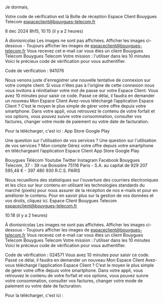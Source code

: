 Je dormais, 

Votre code de vérification est là
Boîte de réception
Espace Client Bouygues Telecom <espaceclient@bouygues-telecom.fr>
	

8 dec 2024 8h15, 10:15 (il y a 2 heures)  
	
À dionisnicolas
Les images ne sont pas affichées. Afficher les images ci-dessous - Toujours afficher les images de espaceclient@bouygues-telecom.fr
Vous recevez cet e-mail car vous êtes un client Bouygues Telecom
Bouygues Telecom
Votre mission : l'utiliser dans les 10 minutes
Voici le précieux code de vérification pour vous authentifier.

Code de vérification : 941076

Nous venons juste d'enregistrer une nouvelle tentative de connexion sur votre compte client. Si vous n'êtes pas à l'origine de cette connexion nous vous invitons à réinitialiser votre mot de passe sur votre Espace Client.
Vous avez 10 minutes pour saisir ce code. Passé ce délai, il faudra en demander un nouveau
Mon Espace Client
Avez-vous téléchargé l’application
Espace Client ?
C’est le moyen le plus simple de gérer votre offre depuis votre smartphone. Dans votre appli, vous retrouvez le contenu de votre forfait et vos options, vous pouvez suivre votre consommation, consulter vos factures, changer votre mode de paiement ou votre date de facturation.

Pour la télécharger, c'est ici :
App Store  	Google Play 
 
Une question sur l'utilisation
de vos services ? 	Une question sur l'utilisation de vos services ?
Mon compte
Gérez votre offre depuis votre smartphone en téléchargeant l’application Espace Client
App Store  	Google Play 
 
Bouygues Télécom 	Youtube 	Twitter 	Instagram 	Facebook
Bouygues Telecom, 37 - 39 rue Boissière 75116 Paris - S.A. au capital de 929 207 595,48 € - 397 480 930 R.C.S. PARIS

Nous recueillons des statistiques sur l'ouverture des courriers électroniques et les clics sur leur contenu en utilisant les technologies standards du marché (pixels) pour nous assurer de la réception de nos e-mails et pour en améliorer le contenu.
Pour en savoir plus sur la gestion de vos données et vos droits, cliquez ici.
Espace Client Bouygues Telecom <espaceclient@bouygues-telecom.fr>
	
10:18 (il y a 2 heures)
	
À dionisnicolas
Les images ne sont pas affichées. Afficher les images ci-dessous - Toujours afficher les images de espaceclient@bouygues-telecom.fr
Vous recevez cet e-mail car vous êtes un client Bouygues Telecom
Bouygues Telecom
Votre mission : l'utiliser dans les 10 minutes
Voici le précieux code de vérification pour vous authentifier.

Code de vérification : 024571
Vous avez 10 minutes pour saisir ce code. Passé ce délai, il faudra en demander un nouveau
Mon Espace Client
Avez-vous téléchargé l’application
Espace Client ?
C’est le moyen le plus simple de gérer votre offre depuis votre smartphone. Dans votre appli, vous retrouvez le contenu de votre forfait et vos options, vous pouvez suivre votre consommation, consulter vos factures, changer votre mode de paiement ou votre date de facturation.

Pour la télécharger, c'est ici : 
